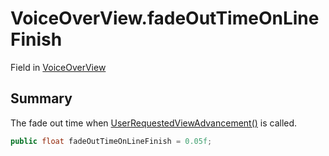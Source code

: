 # VoiceOverView.fadeOutTimeOnLineFinish

Field in [VoiceOverView](/api/csharp/yarn.unity.voiceoverview.md)

## Summary


The fade out time when  <a href="yarn.unity.voiceoverview.userrequestedviewadvancement.md">UserRequestedViewAdvancement()</a>  is
called.


```csharp
public float fadeOutTimeOnLineFinish = 0.05f;
```

